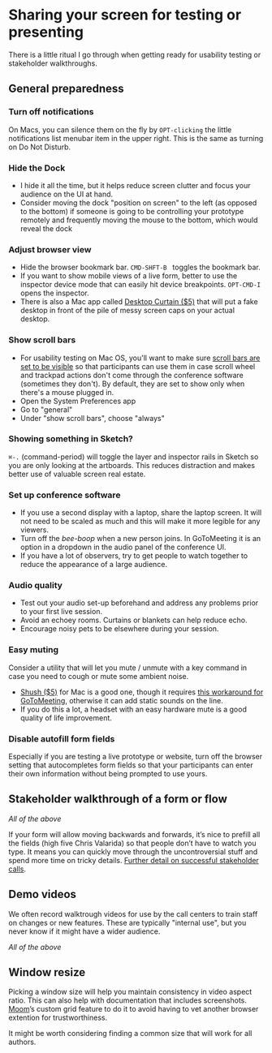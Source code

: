 # Sharing your screen for testing or presenting

There is a little ritual I go through when getting ready for usability testing or stakeholder walkthroughs. 

## General preparedness

### Turn off notifications 
On Macs, you can silence them on the fly by `OPT-clicking` the little notifications list menubar item in the upper right. This is the same as turning on Do Not Disturb.

### Hide the Dock
- I hide it all the time, but it helps reduce screen clutter and focus your audience on the UI at hand.
- Consider moving the dock "position on screen" to the left (as opposed to the bottom) if someone is going to be controlling your prototype remotely and frequently moving the mouse to the bottom, which would reveal the dock

### Adjust browser view
- Hide the browser bookmark bar. `CMD-SHFT-B `  toggles the bookmark bar.
- If you want to show mobile views of a live form, better to use the inspector device mode that can easily hit device breakpoints. `OPT-CMD-I` opens the inspector.
- There is also a Mac app called [Desktop Curtain ($5)](https://manytricks.com/desktopcurtain/) that will put a fake desktop in front of the pile of messy screen caps on your actual desktop.

### Show scroll bars
- For usability testing on Mac OS, you'll want to make sure [scroll bars are set to be visible](https://heresthethingblog.com/2015/03/10/mac-tip-macs-scroll-bars/) so that participants can use them in case scroll wheel and trackpad actions don't come through the conference software (sometimes they don't). By default, they are set to show only when there's a mouse plugged in.
- Open the System Preferences app
- Go to "general"
- Under "show scroll bars", choose "always"

### Showing something in Sketch?
`⌘-.` (command-period) will toggle the layer and inspector rails in Sketch so you are only looking at the artboards. This reduces distraction and makes better use of valuable screen real estate.

### Set up conference software
- If you use a second display with a laptop, share the laptop screen. It will not need to be scaled as much and this will make it more legible for any viewers.
- Turn off the _bee-boop_ when a new person joins. In GoToMeeting it is an option in a dropdown in the audio panel of the conference UI.
- If you have a lot of observers, try to get people to watch together to reduce the appearance of a large audience.

### Audio quality
- Test out your audio set-up beforehand and address any problems prior to your first live session. 
- Avoid an echoey rooms. Curtains or blankets can help reduce echo.
- Encourage noisy pets to be elsewhere during your session.

### Easy muting
Consider a utility that will let you mute / unmute with a key command in case you need to cough or mute some ambient noise. 

- [Shush ($5)](http://mizage.com/shush/) for Mac is a good one, though it requires [this workaround for GoToMeeting](https://mizage.clarify-it.com/d/g9hh9m), otherwise it can add static sounds on the line.
- If you do this a lot, a headset with an easy hardware mute is a good quality of life improvement.


### Disable autofill form fields
Especially if you are testing a live prototype or website, turn off the browser setting that autocompletes form fields so that your participants can enter their own information without being prompted to use yours.

## Stakeholder walkthrough of a form or flow

*All of the above*

If your form will allow moving backwards and forwards, it’s nice to prefill all the fields (high five Chris Valarida) so that people don’t have to watch you type. It means you can quickly move through the uncontroversial stuff and spend more time on tricky details. [Further detail on successful stakeholder calls](https://github.com/department-of-veterans-affairs/vets.gov-team/blob/master/Work%20Practices/Design/presenting-work-to-stakeholders.md).


## Demo videos
We often record walktrough videos for use by the call centers to train staff on changes or new features. These are typically "internal use", but you never know if it might have a wider audience. 

*All of the above*

## Window resize
Picking a window size will help you maintain consistency in video aspect ratio. This can also help with documentation that includes screenshots. [Moom](https://manytricks.com/moom/)’s custom grid feature to do it to avoid having to vet another browser extention for trustworthiness.

It might be worth considering finding a common size that will work for all authors.

